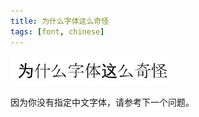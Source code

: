 ```yaml
---
title: 为什么字体这么奇怪
tags: [font, chinese]
---
```


![](../images/20240715132539.png)

因为你没有指定中文字体，请参考下一个问题。
